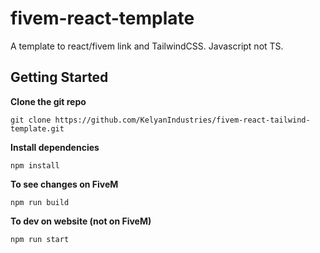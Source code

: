 # fivem-react-template
A template to react/fivem link and TailwindCSS. Javascript not TS.
## Getting Started
**Clone the git repo**

    git clone https://github.com/KelyanIndustries/fivem-react-tailwind-template.git

**Install dependencies**

    npm install

**To see changes on FiveM**

    npm run build

**To dev on website (not on FiveM)**

    npm run start

